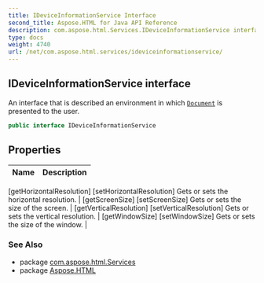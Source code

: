```yaml
---
title: IDeviceInformationService Interface
second_title: Aspose.HTML for Java API Reference
description: com.aspose.html.Services.IDeviceInformationService interface. An interface that is described an environment in which Document is presented to the user
type: docs
weight: 4740
url: /net/com.aspose.html.services/ideviceinformationservice/
---
```

## IDeviceInformationService interface

An interface that is described an environment in which [`Document`](../../com.aspose.html.dom/document/) is presented to the user.

```java
public interface IDeviceInformationService
```

## Properties

| Name | Description |
| --- | --- |
[getHorizontalResolution]
[setHorizontalResolution] Gets or sets the horizontal resolution. |
[getScreenSize]
[setScreenSize] Gets or sets the size of the screen. |
[getVerticalResolution]
[setVerticalResolution] Gets or sets the vertical resolution. |
[getWindowSize]
[setWindowSize] Gets or sets the size of the window. |

### See Also

* package [com.aspose.html.Services](../../com.aspose.html.services/)
* package [Aspose.HTML](../../)
